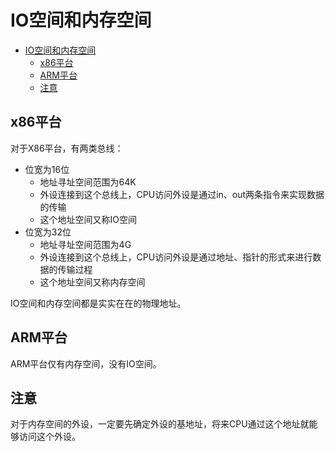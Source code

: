
# IO空间和内存空间

- [IO空间和内存空间](#io空间和内存空间)
  - [x86平台](#x86平台)
  - [ARM平台](#arm平台)
  - [注意](#注意)

## x86平台

对于X86平台，有两类总线：

- 位宽为16位
  - 地址寻址空间范围为64K
  - 外设连接到这个总线上，CPU访问外设是通过in、out两条指令来实现数据的传输
  - 这个地址空间又称IO空间
- 位宽为32位
  - 地址寻址空间范围为4G
  - 外设连接到这个总线上，CPU访问外设是通过地址、指针的形式来进行数据的传输过程
  - 这个地址空间又称内存空间

IO空间和内存空间都是实实在在的物理地址。

## ARM平台

ARM平台仅有内存空间，没有IO空间。

## 注意

对于内存空间的外设，一定要先确定外设的基地址，将来CPU通过这个地址就能够访问这个外设。
